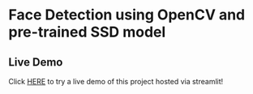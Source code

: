 
# Face Detection using OpenCV and pre-trained SSD model

## Live Demo

Click [HERE](https://mchockal-face-recognition.streamlit.app/) to try a live demo of this project hosted via streamlit!
